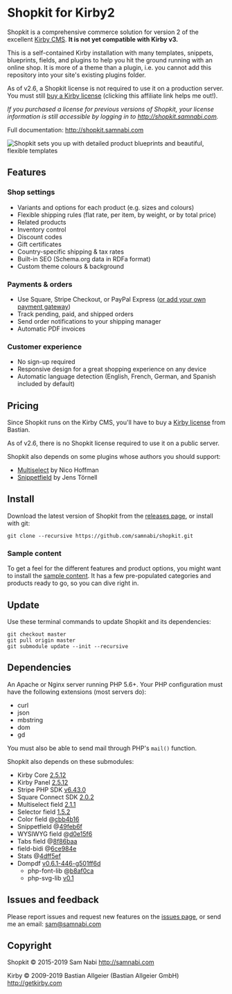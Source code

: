 # Shopkit for Kirby2

Shopkit is a comprehensive commerce solution for version 2 of the excellent [Kirby CMS](http://getkirby.com). **It is not yet compatible with Kirby v3.**

This is a self-contained Kirby installation with many templates, snippets, blueprints, fields, and plugins to help you hit the ground running with an online shop. It is more of a theme than a plugin, i.e. you cannot add this repository into your site's existing plugins folder.

As of v2.6, a Shopkit license is not required to use it on a production server. You must still [buy a Kirby license](https://a.paddle.com/v2/click/1129/36615?link=1170) (clicking this affiliate link helps me out!).



*If you purchased a license for previous versions of Shopkit, your license information is still accessible by logging in to <http://shopkit.samnabi.com>.*

Full documentation: <http://shopkit.samnabi.com>

![Shopkit sets you up with detailed product blueprints and beautiful, flexible templates](site/plugins/shopkit/preview.png)

## Features

### Shop settings

- Variants and options for each product (e.g. sizes and colours)
- Flexible shipping rules (flat rate, per item, by weight, or by total price)
- Related products
- Inventory control
- Discount codes
- Gift certificates
- Country-specific shipping & tax rates
- Built-in SEO (Schema.org data in RDFa format)
- Custom theme colours & background

### Payments & orders

- Use Square, Stripe Checkout, or PayPal Express ([or add your own payment gateway](https://shopkit.samnabi.com/docs/creating-your-own-payment-gateway))
- Track pending, paid, and shipped orders
- Send order notifications to your shipping manager
- Automatic PDF invoices

### Customer experience

- No sign-up required
- Responsive design for a great shopping experience on any device 
- Automatic language detection (English, French, German, and Spanish included by default)

## Pricing

Since Shopkit runs on the Kirby CMS, you'll have to buy a [Kirby license](http://getkirby.com/license) from Bastian.

As of v2.6, there is no Shopkit license required to use it on a public server.

Shopkit also depends on some plugins whose authors you should support:

- [Multiselect](https://gumroad.com/l/kirby-multiselect) by Nico Hoffman
- [Snippetfield](https://github.com/jenstornell/kirby-snippetfield/issues/5) by Jens Törnell

## Install

Download the latest version of Shopkit from the [releases page](https://github.com/samnabi/shopkit/releases), or install with git:

    git clone --recursive https://github.com/samnabi/shopkit.git

### Sample content

To get a feel for the different features and product options, you might want to install the [sample content](https://github.com/samnabi/shopkit-sample-content). It has a few pre-populated categories and products ready to go, so you can dive right in.

## Update

Use these terminal commands to update Shopkit and its dependencies:

    git checkout master
    git pull origin master
    git submodule update --init --recursive

## Dependencies

An Apache or Nginx server running PHP 5.6+. Your PHP configuration must have the following extensions (most servers do):

- curl
- json
- mbstring
- dom
- gd

You must also be able to send mail through PHP's `mail()` function.

Shopkit also depends on these submodules:

- Kirby Core [2.5.12](https://github.com/getkirby-v2/kirby)
- Kirby Panel [2.5.12](https://github.com/getkirby-v2/panel)
- Stripe PHP SDK [v6.43.0](https://github.com/stripe/stripe-php)
- Square Connect SDK [2.0.2](https://github.com/square/connect-php-sdk)
- Multiselect field [2.1.1](https://github.com/distantnative/field-multiselect)
- Selector field [1.5.2](https://github.com/storypioneers/kirby-selector)
- Color field @[cbb4b16](https://github.com/ian-cox/Kirby-Color-Picker)
- Snippetfield @[49feb6f](https://github.com/jenstornell/kirby-snippetfield)
- WYSIWYG field @[d0e15f6](https://github.com/samnabi/kirby-wysiwyg)
- Tabs field @[8f86baa](https://github.com/afbora/Kirby-Tabs-Field)
- field-bidi @[6ce984e](https://github.com/samnabi/field-bidi)
- Stats @[4dff5ef](https://github.com/samnabi/kirby-stats)
- Dompdf [v0.6.1-446-g501ff6d](https://github.com/samnabi/dompdf)
    - php-font-lib @[b8af0ca](https://github.com/PhenX/php-font-lib)
    - php-svg-lib [v0.1](https://github.com/PhenX/php-svg-lib)

## Issues and feedback

Please report issues and request new features on the [issues page](https://github.com/samnabi/shopkit/issues), or send me an email: <sam@samnabi.com>

## Copyright

Shopkit © 2015-2019 Sam Nabi <http://samnabi.com>

Kirby © 2009-2019 Bastian Allgeier (Bastian Allgeier GmbH) <http://getkirby.com>
